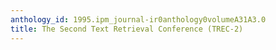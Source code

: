 ```yaml
---
anthology_id: 1995.ipm_journal-ir0anthology0volumeA31A3.0
title: The Second Text Retrieval Conference (TREC-2)
---
```

